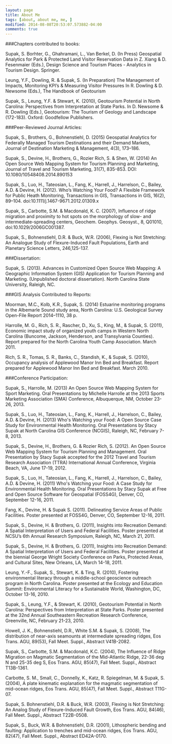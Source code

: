 ```yaml
---
layout: page
title: About Me
tags: [about, about me, me, ]
modified: 2014-08-08T20:53:07.573882-04:00
comments: true
---
```


###Chapters contributed to books:

Supak, S. Borhter, G., Ghahramani, L., Van Berkel, D. (In Press) Geospatial Analytics for Park & Protected Land Visitor Reservation Data in Z. Xiang & D. Fesenmaier (Eds.), Design Science and Tourism Places -  Analytics in Tourism Design. Springer.

Leung, Y.F., Dowling, R. & Supak, S. (In Preparation) The Management of Impacts, Monitoring KPI’s & Measuring Visitor Pressures In R. Dowling & D. Newsome (Eds.), The Handbook of Geotourism

Supak, S., Leung, Y.F. & Stewart, K. (2010), Geotourism Potential in North Carolina: Perspectives from Interpretation at State Parks. In D. Newsome & R. Dowling (Eds.), Geotourism: The Tourism of Geology and Landscape (172-183). Oxford: Goodfellow Publishers.

###Peer-Reviewed Journal Articles:

Supak, S., Brothers, G., Bohnenstiehl, D. (2015) Geospatial Analytics for Federally Managed Tourism Destinations and their Demand Markets, Journal of Destination Marketing & Management, 4(3), 173–186.

Supak, S., Devine, H., Brothers, G., Rozier Rich, S. & Shen, W. (2014) An Open Source Web Mapping System for Tourism Planning and Marketing, Journal of Travel and Tourism Marketing, 31(7), 835-853. DOI: 10.1080/10548408.2014.890153

Supak, S., Luo, H., Tateosian, L., Fang, K., Harrell, J., Harrelson, C., Bailey, A.D. & Devine, H. (2012). Who’s Watching Your Food? A Flexible Framework for Public Heath Monitoring, Transactions in GIS, Transactions in GIS, 16(2), 89–104. doi:10.1111/j.1467-9671.2012.01309.x

Supak, S., Carbotte, S.M. & Macdonald, K. C.  (2007), Influence of ridge migration and proximity to hot spots on the morphology of slow- and intermediate-spreading centers, Geochem. Geophys. Geosyst., 8, Q01010, doi:10.1029/2006GC001387.

Supak, S., Bohnenstiehl, D.R. & Buck, W.R.  (2006), Flexing is Not Stretching: An Analogue Study of Flexure-Induced Fault Populations, Earth and Planetary Science Letters, 246,125-137.

###Dissertation:

Supak, S. (2013). Advances in Customized Open Source Web Mapping: A Geographic Information System (GIS) Application for Tourism Planning and Marketing. (Unpublished doctoral dissertation). North Carolina State University, Raleigh, NC.

###GIS Analysis Contributed to Reports:

Moorman, M.C., Kolb, K.R., Supak, S. (2014) Estuarine monitoring programs in the Albemarle Sound study area, North Carolina: U.S. Geological Survey Open-File Report 2014–1110, 38 p.

Harrolle, M. G., Rich, S. R., Rascher, D., Xu, S., King, M., & Supak, S. (2011), Economic impact study of organized youth camps in Western North Carolina (Buncome, Jackson, Henderson, and Transylvania Counties).  Report prepared for the North Carolina Youth Camp Association. March 2011.

Rich, S. R., Tomas, S. R., Banks, C., Standish, K., & Supak, S. (2010), Occupancy analysis of Applewood Manor Inn Bed and Breakfast.  Report prepared for Applewood Manor Inn Bed and Breakfast. March 2010.

###Conference Participation:

Supak, S., Harrolle, M. (2013) An Open Source Web Mapping System for Sport Marketing. Oral Presentations by Michelle Harrolle at the 2013 Sports Marketing Association (SMA) Conference, Albuquerque, NM, October 23-26, 2013.

Supak, S., Luo, H., Tateosian, L., Fang, K., Harrell, J., Harrelson, C., Bailey, A.D. & Devine, H. (2013) Who's Watching your Food: A Open Source Case Study for Environmental Health Monitoring. Oral Presentations by Stacy Supak at North Carolina GIS Conference (NCGIS), Raleigh, NC, February 7-8, 2013.

Supak, S., Devine, H., Brothers, G. & Rozier Rich, S. (2012). An Open Source Web Mapping System for Tourism Planning and Management. Oral Presentation by Stacy Supak accepted for the 2012 Travel and Tourism Research Association (TTRA) International Annual Conference, Virginia Beach, VA, June 17-19, 2012.

Supak, S., Luo, H., Tateosian, L., Fang, K., Harrell, J., Harrelson, C., Bailey, A.D. & Devine, H. (2011) Who's Watching your Food: A Case Study for Environmental Health Monitoring. Oral Presentations by Stacy Supak at Free and Open Source Software for Geospatial (FOSS4G), Denver, CO, September 12-16, 2011.

Fang, K., Devine, H. & Supak S. (2011). Delineating Service Areas of Public Facilities. Poster presented at FOSS4G, Denver, CO, September 12-16, 2011.

Supak, S., Devine, H. & Brothers, G. (2011), Insights into Recreation Demand: A Spatial Interpretation of Users and Federal Facilities. Poster presented at NCSU’s 6th Annual Research Symposium, Raleigh, NC, March 21, 2011.

Supak, S., Devine, H. & Brothers, G. (2011), Insights into Recreation Demand: A Spatial Interpretation of Users and Federal Facilities. Poster presented at the biennial George Wright Society Conference on Parks, Protected Areas, and Cultural Sites, New Orleans, LA, March 14-18, 2011.

Leung, Y.-F., Supak, S., Stewart, K. & Ting, R. (2010), Fostering environmental literacy through a middle-school geoscience outreach program in North Carolina. Poster presented at the Ecology and Education Summit: Environmental Literacy for a Sustainable World, Washington, DC, October 13-16, 2010.

Supak, S., Leung, Y.F., & Stewart, K. (2010), Geotourism Potential in North Carolina: Perspectives from Interpretation at State Parks. Poster presented at the 32nd Annual Southeastern Recreation Research Conference, Greenville, NC, February 21-23, 2010.

Howell, J. K., Bohnenstiehl, D.R., White S.M. & Supak, S. (2008), The distribution of near-axis seamounts at intermediate spreading ridges, Eos Trans. AGU, 89(53), Fall Meet. Suppl., Abstract V41B-2082.

Supak, S., Carbotte, S.M. & Macdonald, K.C. (2004), The Influence of Ridge Migration on Magmatic Segmentation of the Mid-Atlantic Ridge, 22-36 deg N and 25-35 deg S, Eos Trans. AGU, 85(47), Fall Meet. Suppl., Abstract T13B-1361.

Carbotte, S. M., Small, C., Donnelly, K.,  Katz, R. Spiegelman, M. & Supak, S. (2004), A plate kinematic explanation for the magmatic segmentation of mid-ocean ridges, Eos Trans. AGU, 85(47), Fall Meet. Suppl., Abstract T11G-07.

Supak, S. Bohnenstiehl, D.R. & Buck, W.R.  (2003), Flexing is Not Stretching: An Analog Study of Flexure-Induced Fault Growth, Eos Trans. AGU, 84(46), Fall Meet. Suppl., Abstract T22B-0508.

Supak, S., Buck, W.R. & Bohnenstiehl, D.R. (2001), Lithospheric bending and faulting: Application to trenches and mid-ocean ridges, Eos Trans. AGU, 82(47), Fall Meet. Suppl., Abstract ED42A-0170.
